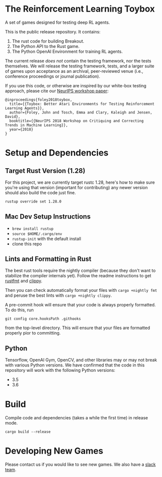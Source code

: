 # The Reinforcement Learning Toybox

A set of games designed for testing deep RL agents.

This is the public release repository. It contains:

1. The rust code for building Breakout.
2. The Python API to the Rust game.
3. The Python OpenAI Environment for training RL agents.

The current release *does not* contain the testing framework, nor the tests themselves. We will release the testing framework, tests, and a larger suite of games upon acceptance as an archival, peer-reviewed venue (i.e., conference proceedings or journal publication).

If you use this code, or otherwise are inspired by our white-box testing approach, please cite our [NeurIPS workshop paper](pubs/foley2018toybox.pdf):

```
@inproceedings{foley2018toybox,
  title={{Toybox: Better Atari Environments for Testing Reinforcement Learning Agents}},
  author={Foley, John and Tosch, Emma and Clary, Kaleigh and Jensen, David},
  booktitle={{NeurIPS 2018 Workshop on Critiquing and Correcting Trends in Machine Learning}},
  year={2018}
}
```

# Setup and Dependencies

## Target Rust Version (1.28)

For this project, we are currently target rustc 1.28, here's how to make sure you're using that version (important for contributing) any newer version should also build the code just fine.

```bash
rustup override set 1.28.0
```

## Mac Dev Setup Instructions
* `brew install rustup`
* `source $HOME/.cargo/env`
* `rustup-init` with the default install
* clone this repo

## Lints and Formatting in Rust

The best rust tools require the nightly compiler (because they don't want to stabilize the compiler internals yet). Follow the readme instructions to get [rustfmt](https://github.com/rust-lang-nursery/rustfmt) and [clippy](https://github.com/rust-lang-nursery/rust-clippy).

Then you can check automatically format your files with ``cargo +nightly fmt`` and peruse the best lints with ``cargo +nightly clippy``.

A pre-commit hook will ensure that your code is always properly formatted. To do this, run

`git config core.hooksPath .githooks`

from the top-level directory. This will ensure that your files are formatted properly pior to committing.

## Python

Tensorflow, OpenAI Gym, OpenCV, and other libraries may or may not break with various Python versions. We have confirmed that the code in this repository will work with the following Python versions:

* 3.5
* 3.6

# Build

Compile code and dependencies (takes a while the first time) in release mode.

`cargo build --release`

# Developing New Games
Please contact us if you would like to see new games. We also have a [slack team](http://openthetoybox.slack.com).
